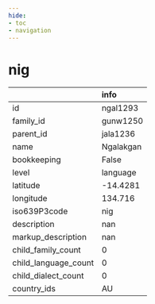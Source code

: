 ```yaml
---
hide:
- toc
- navigation
---
```

# nig
|                      | info      |
|:---------------------|:----------|
| id                   | ngal1293  |
| family_id            | gunw1250  |
| parent_id            | jala1236  |
| name                 | Ngalakgan |
| bookkeeping          | False     |
| level                | language  |
| latitude             | -14.4281  |
| longitude            | 134.716   |
| iso639P3code         | nig       |
| description          | nan       |
| markup_description   | nan       |
| child_family_count   | 0         |
| child_language_count | 0         |
| child_dialect_count  | 0         |
| country_ids          | AU        |